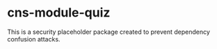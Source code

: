 # cns-module-quiz

This is a security placeholder package created to prevent dependency confusion attacks.